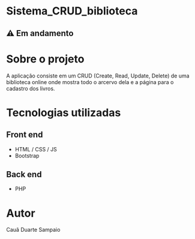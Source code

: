 # Sistema_CRUD_biblioteca


## :warning: Em andamento

# Sobre o projeto

A aplicação consiste em um CRUD (Create, Read, Update, Delete) de uma biblioteca online onde mostra todo o arcervo dela e a página para o cadastro dos livros.

# Tecnologias utilizadas

## Front end

- HTML / CSS / JS 
- Bootstrap


## Back end

- PHP
 
# Autor

Cauã Duarte Sampaio



